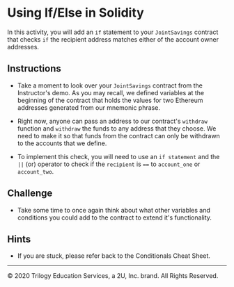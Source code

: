 # Using If/Else in Solidity

In this activity, you will add an `if` statement to your `JointSavings` contract that checks `if` the recipient address matches either of the account owner addresses.

## Instructions

* Take a moment to look over your `JointSavings` contract from the Instructor's demo. As you may recall, we defined variables at the beginning of the contract that holds the values for two Ethereum addresses generated from our mnemonic phrase.

* Right now, anyone can pass an address to our contract's `withdraw` function and `withdraw` the funds to any address that they choose. We need to make it so that funds from the contract can only be withdrawn to the accounts that we define.

* To implement this check, you will need to use an `if statement` and the `||` (or) operator to check if the `recipient` is `==` to `account_one` or `account_two`.

## Challenge

* Take some time to once again think about what other variables and conditions you could add to the contract to extend it's functionality.

## Hints

* If you are stuck, please refer back to the Conditionals Cheat Sheet.

---

© 2020 Trilogy Education Services, a 2U, Inc. brand. All Rights Reserved.
